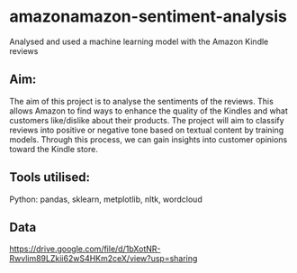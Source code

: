 # amazonamazon-sentiment-analysis
Analysed and used a machine learning model with the Amazon Kindle reviews

## Aim:
The aim of this project is to analyse the sentiments of the reviews. This allows Amazon to find ways to enhance the quality of the Kindles and what customers like/dislike about their products. The project will aim to classify reviews into positive or negative tone based on textual content by training models. Through this process, we can gain insights into customer opinions toward the Kindle store.

## Tools utilised:
Python: pandas, sklearn, metplotlib, nltk, wordcloud

## Data
https://drive.google.com/file/d/1bXotNR-Rwvlim89LZkii62wS4HKm2ceX/view?usp=sharing
